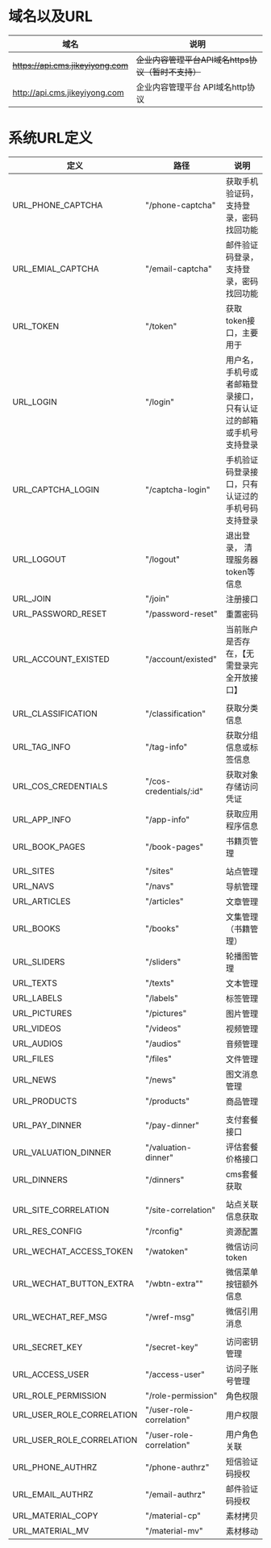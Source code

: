 # 域名以及URL
| 域名                               | 说明                                               |
| ---------------------------------- | -------------------------------------------------- |
| ~~https://api.cms.jikeyiyong.com~~ | ~~企业内容管理平台API域名https协议（暂时不支持）~~ |
| http://api.cms.jikeyiyong.com      | 企业内容管理平台 API域名http协议                   |

# 系统URL定义
| 定义                    | 路径                   | 说明                                                         |
| ----------------------- | ---------------------- | ------------------------------------------------------------ |
| URL_PHONE_CAPTCHA       | "/phone-captcha"       | 获取手机验证码，支持登录，密码找回功能                       |
| URL_EMIAL_CAPTCHA       | "/email-captcha"       | 邮件验证码登录，支持登录，密码找回功能                       |
| URL_TOKEN               | "/token"               | 获取token接口，主要用于                                      |
| URL_LOGIN               | "/login"               | 用户名，手机号或者邮箱登录接口，只有认证过的邮箱或手机号支持登录 |
| URL_CAPTCHA_LOGIN       | "/captcha-login"       | 手机验证码登录接口，只有认证过的手机号码支持登录             |
| URL_LOGOUT              | "/logout"              | 退出登录， 清理服务器token等信息                             |
| URL_JOIN                | "/join"                | 注册接口                                                     |
| URL_PASSWORD_RESET      | "/password-reset"      | 重置密码                                                     |
| URL_ACCOUNT_EXISTED     | "/account/existed"     | 当前账户是否存在，【无需登录完全开放接口】                   |
|                         |                        |                                                              |
| URL_CLASSIFICATION      | "/classification"      | 获取分类信息                                                 |
| URL_TAG_INFO            | "/tag-info"            | 获取分组信息或标签信息                                       |
| URL_COS_CREDENTIALS     | "/cos-credentials/:id" | 获取对象存储访问凭证                                         |
| URL_APP_INFO            | "/app-info"            | 获取应用程序信息                                             |
| URL_BOOK_PAGES          | "/book-pages"          | 书籍页管理                                                   |
|                         |                        |                                                              |
| URL_SITES               | "/sites"               | 站点管理                                                     |
| URL_NAVS                | "/navs"                | 导航管理                                                     |
| URL_ARTICLES            | "/articles"            | 文章管理                                                     |
| URL_BOOKS               | "/books"               | 文集管理（书籍管理）                                         |
| URL_SLIDERS             | "/sliders"             | 轮播图管理                                                   |
| URL_TEXTS               | "/texts"               | 文本管理                                                     |
| URL_LABELS              | "/labels"              | 标签管理                                                     |
| URL_PICTURES            | "/pictures"            | 图片管理                                                     |
| URL_VIDEOS              | "/videos"              | 视频管理                                                     |
| URL_AUDIOS              | "/audios"              | 音频管理                                                     |
| URL_FILES               | "/files"               | 文件管理                                                     |
| URL_NEWS                | "/news"                | 图文消息管理                                                 |
| URL_PRODUCTS            | "/products"            | 商品管理                                                     |
|                         |                        |                                                              |
| URL_PAY_DINNER          | "/pay-dinner"          | 支付套餐接口                                                 |
| URL_VALUATION_DINNER    | "/valuation-dinner"    | 评估套餐价格接口                                             |
| URL_DINNERS             | "/dinners"             | cms套餐获取                                                  |
|  |  |  |
| URL_SITE_CORRELATION    | "/site-correlation"    | 站点关联信息获取                                             |
| URL_RES_CONFIG          | "/rconfig"             | 资源配置                                                     |
| URL_WECHAT_ACCESS_TOKEN | "/watoken"             | 微信访问token                                                |
| URL_WECHAT_BUTTON_EXTRA | "/wbtn-extra""         | 微信菜单按钮额外信息                                         |
| URL_WECHAT_REF_MSG      | "/wref-msg"            | 微信引用消息                                                 |
|  |  |  |
| URL_SECRET_KEY          | "/secret-key"          | 访问密钥管理                                                 |
| URL_ACCESS_USER | "/access-user" | 访问子账号管理 |
| URL_ROLE_PERMISSION | "/role-permission" | 角色权限 |
| URL_USER_ROLE_CORRELATION | "/user-role-correlation" | 用户权限 |
| URL_USER_ROLE_CORRELATION | "/user-role-correlation" | 用户角色关联 |
| URL_PHONE_AUTHRZ | "/phone-authrz" | 短信验证码授权 |
| URL_EMAIL_AUTHRZ | "/email-authrz" | 邮件验证码授权 |
| URL_MATERIAL_COPY | "/material-cp"           | 素材拷贝 |
| URL_MATERIAL_MV | "/material-mv" | 素材移动 |

